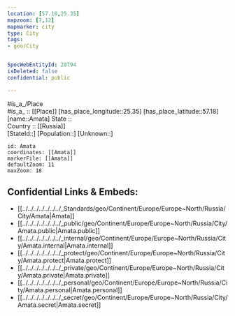 ```yaml
---
location: [57.18,25.35] 
mapzoom: [7,12] 
mapmarker: city 
type: City
tags:
- geo/City


SpocWebEntityId: 28794
isDeleted: false
confidential: public

---
```

#is_a_/Place  
#is_a_ :: [[Place]] 
[has_place_longitude::25.35] 
[has_place_latitude::57.18] 
[name::Amata] 
State ::  
Country :: [[Russia]]  
[StateId::] 
[Population::] 
[Unknown::] 


```leaflet
id: Amata
coordinates: [[Amata]] 
markerFile: [[Amata]] 
defaultZoom: 11 
maxZoom: 18
```


## Confidential Links & Embeds: 
- [[../../../../../../../_Standards/geo/Continent/Europe/Europe~North/Russia/City/Amata|Amata]] 
- [[../../../../../../../_public/geo/Continent/Europe/Europe~North/Russia/City/Amata.public|Amata.public]] 
- [[../../../../../../../_internal/geo/Continent/Europe/Europe~North/Russia/City/Amata.internal|Amata.internal]] 
- [[../../../../../../../_protect/geo/Continent/Europe/Europe~North/Russia/City/Amata.protect|Amata.protect]] 
- [[../../../../../../../_private/geo/Continent/Europe/Europe~North/Russia/City/Amata.private|Amata.private]] 
- [[../../../../../../../_personal/geo/Continent/Europe/Europe~North/Russia/City/Amata.personal|Amata.personal]] 
- [[../../../../../../../_secret/geo/Continent/Europe/Europe~North/Russia/City/Amata.secret|Amata.secret]] 
